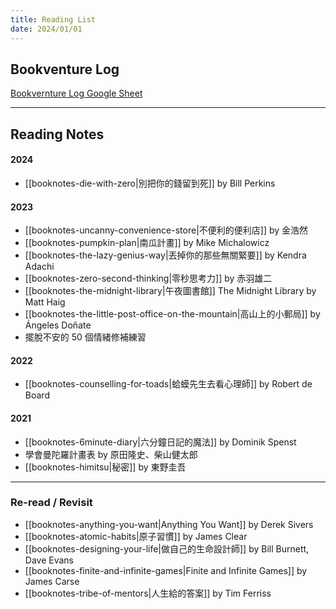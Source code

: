 ```yaml
---
title: Reading List
date: 2024/01/01
---
```

## Bookventure Log

 [Bookvernture Log Google Sheet](https://docs.google.com/spreadsheets/d/1Fwoh9Te6kPm3ZmqDHwonp5DGuWG0r3dg5vJ3BSl9ssY/edit#gid=0)

---
## Reading Notes
#### 2024
- [[booknotes-die-with-zero|別把你的錢留到死]] by Bill Perkins
#### 2023
- [[booknotes-uncanny-convenience-store|不便利的便利店]] by 金浩然
- [[booknotes-pumpkin-plan|南瓜計畫]] by Mike Michalowicz
- [[booknotes-the-lazy-genius-way|丟掉你的那些無關緊要]] by Kendra Adachi
- [[booknotes-zero-second-thinking|零秒思考力]] by 赤羽雄二
- [[booknotes-the-midnight-library|午夜圖書館]] The Midnight Library by Matt Haig
- [[booknotes-the-little-post-office-on-the-mountain|高山上的小郵局]] by Ángeles Doñate
- 擺脫不安的 50 個情緒修補練習 
#### 2022
- [[booknotes-counselling-for-toads|蛤蟆先生去看心理師]] by Robert de Board

#### 2021
- [[booknotes-6minute-diary|六分鐘日記的魔法]] by Dominik Spenst
- 學會曼陀羅計畫表 by  原田隆史、柴山健太郎
- [[booknotes-himitsu|秘密]] by 東野圭吾

---
### Re-read / Revisit

- [[booknotes-anything-you-want|Anything You Want]] by Derek Sivers
- [[booknotes-atomic-habits|原子習慣]] by James Clear
- [[booknotes-designing-your-life|做自己的生命設計師]] by Bill Burnett, Dave Evans
- [[booknotes-finite-and-infinite-games|Finite and Infinite Games]] by James Carse
- [[booknotes-tribe-of-mentors|人生給的答案]] by Tim Ferriss